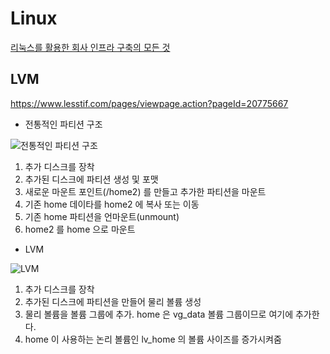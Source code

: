 # Linux

[리눅스를 활용한 회사 인프라 구축의 모든 것](https://www.lesstif.com/display/1STB/Home)  

## LVM

<https://www.lesstif.com/pages/viewpage.action?pageId=20775667>

* 전통적인 파티션 구조

![전통적인 파티션 구조](https://www.lesstif.com/download/attachments/20775667/image2014-5-18%201%3A48%3A42.png?version=1&modificationDate=1400344887000&api=v2)

1. 추가 디스크를 장착
2. 추가된 디스크에 파티션 생성 및 포맷
3. 새로운 마운트 포인트(/home2) 를 만들고 추가한 파티션을 마운트
4. 기존 home 데이타를 home2 에 복사 또는 이동
5. 기존 home 파티션을 언마운트(unmount)
6. home2 를 home 으로 마운트 


* LVM

![LVM](https://www.lesstif.com/download/attachments/20775667/image2014-5-21%2017%3A16%3A20.png?version=1&modificationDate=1400659731000&api=v2)

1. 추가 디스크를 장착
2. 추가된 디스크에 파티션을 만들어 물리 볼륨 생성
3. 물리 볼륨을 볼륨 그룹에 추가. home 은 vg_data 볼륨 그룹이므로 여기에 추가한다.
4. home 이 사용하는 논리 볼륨인 lv_home 의 볼륨 사이즈를 증가시켜줌

